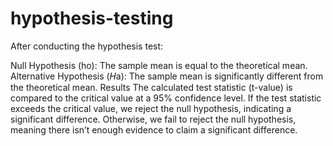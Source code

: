 # hypothesis-testing
After conducting the hypothesis test:

Null Hypothesis (ho): The sample mean is equal to the theoretical mean.
Alternative Hypothesis (𝐻a): The sample mean is significantly different from the theoretical mean.
Results
The calculated test statistic (t-value) is compared to the critical value at a 95% confidence level.
If the test statistic exceeds the critical value, we reject the null hypothesis, indicating a significant difference. Otherwise, we fail to reject the null hypothesis, meaning there isn’t enough evidence to claim a significant difference.
